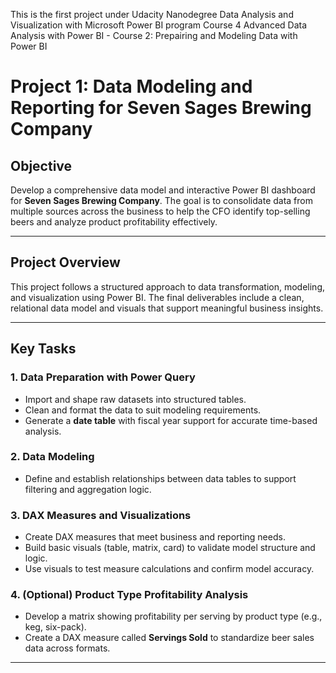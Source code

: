 This is the first project under Udacity Nanodegree Data Analysis and Visualization with Microsoft Power BI program 
Course 4 Advanced Data Analysis with Power BI - Course 2: Prepairing and Modeling Data with Power BI

# Project 1: Data Modeling and Reporting for Seven Sages Brewing Company

## Objective

Develop a comprehensive data model and interactive Power BI dashboard for **Seven Sages Brewing Company**. The goal is to consolidate data from multiple sources across the business to help the CFO identify top-selling beers and analyze product profitability effectively.

---

## Project Overview

This project follows a structured approach to data transformation, modeling, and visualization using Power BI. The final deliverables include a clean, relational data model and visuals that support meaningful business insights.

---

## Key Tasks

### 1. Data Preparation with Power Query

- Import and shape raw datasets into structured tables.
- Clean and format the data to suit modeling requirements.
- Generate a **date table** with fiscal year support for accurate time-based analysis.

### 2. Data Modeling

- Define and establish relationships between data tables to support filtering and aggregation logic.

### 3. DAX Measures and Visualizations

- Create DAX measures that meet business and reporting needs.
- Build basic visuals (table, matrix, card) to validate model structure and logic.
- Use visuals to test measure calculations and confirm model accuracy.

### 4. (Optional) Product Type Profitability Analysis

- Develop a matrix showing profitability per serving by product type (e.g., keg, six-pack).
- Create a DAX measure called **Servings Sold** to standardize beer sales data across formats.

---

   
